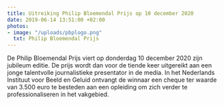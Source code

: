 ```yaml
---
title: Uitreiking Philip Bloemendal Prijs op 10 december 2020
date: 2019-06-14 13:51:00 +02:00
photos:
- image: "/uploads/pbplogo.png"
  txt: Philip Bloemendal Prijs
---
```


De Philip Bloemendal Prijs viert op donderdag 10 december 2020 zijn jubileum editie. De prijs wordt dan voor de tiende keer uitgereikt aan een jonge talentvolle journalistieke presentator in de media. In het Nederlands Instituut voor Beeld en Geluid ontvangt de winnaar een cheque ter waarde van 3.500 euro te besteden aan een opleiding om zich verder te professionaliseren in het vakgebied.
